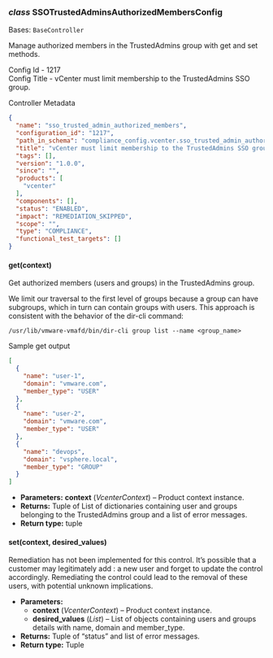 ### *class* SSOTrustedAdminsAuthorizedMembersConfig

Bases: `BaseController`

Manage authorized members in the TrustedAdmins group with get and set methods.

Config Id - 1217
<br/>
Config Title - vCenter must limit membership to the TrustedAdmins SSO group.
<br/>

Controller Metadata
```json
{
  "name": "sso_trusted_admin_authorized_members",
  "configuration_id": "1217",
  "path_in_schema": "compliance_config.vcenter.sso_trusted_admin_authorized_members",
  "title": "vCenter must limit membership to the TrustedAdmins SSO group.",
  "tags": [],
  "version": "1.0.0",
  "since": "",
  "products": [
    "vcenter"
  ],
  "components": [],
  "status": "ENABLED",
  "impact": "REMEDIATION_SKIPPED",
  "scope": "",
  "type": "COMPLIANCE",
  "functional_test_targets": []
}
```

#### get(context)

Get authorized members (users and groups) in the TrustedAdmins group.

We limit our traversal to the first level of groups because a group can have subgroups, which in turn can
contain groups with users. This approach is consistent with the behavior of the dir-cli command:
<br/>
```shell
/usr/lib/vmware-vmafd/bin/dir-cli group list --name <group_name>
```

Sample get output
<br/>
```json
[
  {
    "name": "user-1",
    "domain": "vmware.com",
    "member_type": "USER"
  },
  {
    "name": "user-2",
    "domain": "vmware.com",
    "member_type": "USER"
  },
  {
    "name": "devops",
    "domain": "vsphere.local",
    "member_type": "GROUP"
  }
]
```

* **Parameters:**
  **context** (*VcenterContext*) – Product context instance.
* **Returns:**
  Tuple of List of dictionaries containing user and groups belonging to the TrustedAdmins group and a
  list of error messages.
* **Return type:**
  tuple

#### set(context, desired_values)

Remediation has not been implemented for this control. It’s possible that a customer may legitimately add
: a new user and forget to update the control accordingly. Remediating the control could lead to the removal of
  these users, with potential unknown implications.

* **Parameters:**
  * **context** (*VcenterContext*) – Product context instance.
  * **desired_values** (*List*) – List of objects containing users and groups details with name, domain and member_type.
* **Returns:**
  Tuple of “status” and list of error messages.
* **Return type:**
  Tuple
